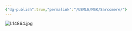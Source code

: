 ```yaml
---
{"dg-publish":true,"permalink":"/USMLE/MSK/Sarcomere/"}
---
```


![L14864.jpg](/img/user/appendix/L14864.jpg)
